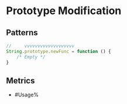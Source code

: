 # Prototype Modification

## Patterns

```js
//     vvvvvvvvvvvvvvvvvvv
String.prototype.newFunc = function () {
    /* Empty */
}
```

## Metrics

* #Usage%
